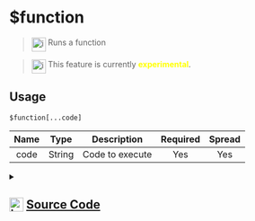 # $function
> <img align="top" src="https://upload.wikimedia.org/wikipedia/commons/thumb/e/e4/Infobox_info_icon.svg/160px-Infobox_info_icon.svg.png?20150409153300" alt="image" width="25" height="auto"> Runs a function

> <img align="top" src="https://upload.wikimedia.org/wikipedia/commons/thumb/1/17/Warning.svg/156px-Warning.svg.png" alt="image" width="25" height="auto"> This feature is currently <span style="color:yellow"><strong>experimental</strong></span>.

## Usage
```
$function[...code]
```
| Name | Type | Description | Required | Spread
| :---: | :---: | :---: | :---: | :---: |
code | String | Code to execute | Yes | Yes
<details>
<summary>
    
## <img align="top" src="https://cdn4.iconfinder.com/data/icons/iconsimple-logotypes/512/github-512.png" alt="image" width="25" height="auto">  [Source Code](https://github.com/tryforge/ForgeScript-V2/blob/main/src/native/function.ts)
    
</summary>
    
```ts
import { ArgType, NativeFunction } from "../structures/NativeFunction"
import { Return } from "../structures/Return"

export default new NativeFunction({
    name: "$function",
    version: "1.0.0",
    description: "Runs a function",
    unwrap: false,
    experimental: true,
    args: [
        {
            name: "code",
            description: "Code to execute",
            required: true,
            type: ArgType.String,
            rest: true,
        },
    ],
    brackets: true,
    execute: async function (ctx) {
        const rt = await this["resolveArgs"](ctx)
        if (rt.return) return Return.success(rt.value)
        else if (rt.success) return Return.success()
        return rt
    },
})

```
    
</details>